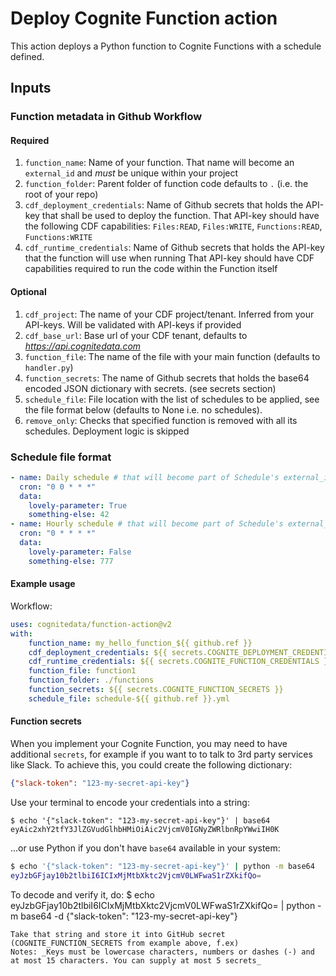 # Deploy Cognite Function action
This action deploys a Python function to Cognite Functions with a schedule defined.

## Inputs
### Function metadata in Github Workflow
#### Required
1. `function_name`: Name of your function. That name will become an `external_id` and *must* be unique within your project
2. `function_folder`: Parent folder of function code defaults to `.` (i.e. the root of your repo)
3. `cdf_deployment_credentials`: Name of Github secrets that holds the API-key that shall be used to deploy the function. 
That API-key should have the following CDF capabilities: `Files:READ`, `Files:WRITE`, `Functions:READ`, `Functions:WRITE`
4. `cdf_runtime_credentials`: Name of Github secrets that holds the API-key that the function will use when running
That API-key should have CDF capabilities required to run the code within the Function itself
 
#### Optional
1. `cdf_project`: The name of your CDF project/tenant. Inferred from your API-keys. Will be validated with API-keys if provided
2. `cdf_base_url`: Base url of your CDF tenant, defaults to _https://api.cognitedata.com_
3. `function_file`: The name of the file with your main function (defaults to `handler.py`)
4. `function_secrets`: The name of Github secrets that holds the base64 encoded JSON dictionary with secrets. (see secrets section)
5. `schedule_file`: File location with the list of schedules to be applied, see the file format below (defaults to None i.e. no schedules).
6. `remove_only`: Checks that specified function is removed with all its schedules. Deployment logic is skipped

### Schedule file format
```yaml
- name: Daily schedule # that will become part of Schedule's external_id. Has to be unique within the file
  cron: "0 0 * * *"
  data:
    lovely-parameter: True
    something-else: 42
- name: Hourly schedule # that will become part of Schedule's external_id. Has to be unique within the file
  cron: "0 * * * *"
  data:
    lovely-parameter: False
    something-else: 777
```

#### Example usage
Workflow:
```yaml
uses: cognitedata/function-action@v2
with:
    function_name: my_hello_function_${{ github.ref }}
    cdf_deployment_credentials: ${{ secrets.COGNITE_DEPLOYMENT_CREDENTIALS }}
    cdf_runtime_credentials: ${{ secrets.COGNITE_FUNCTION_CREDENTIALS }}
    function_file: function1
    function_folder: ./functions
    function_secrets: ${{ secrets.COGNITE_FUNCTION_SECRETS }}
    schedule_file: schedule-${{ github.ref }}.yml
```


#### Function secrets

When you implement your Cognite Function, you may need to have additional `secrets`, for example if you want to to talk to 3rd party services like Slack.
To achieve this, you could create the following dictionary:
```json
{"slack-token": "123-my-secret-api-key"}
``` 
Use your terminal to encode your credentials into a string:
```shell script
$ echo '{"slack-token": "123-my-secret-api-key"}' | base64 
eyAic2xhY2tfY3JlZGVudGlhbHMiOiAic2VjcmV0IGNyZWRlbnRpYWwiIH0K
```
...or use Python if you don't have `base64` available in your system:
```sh
$ echo '{"slack-token": "123-my-secret-api-key"}' | python -m base64
eyJzbGFjay10b2tlbiI6ICIxMjMtbXktc2VjcmV0LWFwaS1rZXkifQo=
```
To decode and verify it, do:
$ echo eyJzbGFjay10b2tlbiI6ICIxMjMtbXktc2VjcmV0LWFwaS1rZXkifQo= | python -m base64 -d
{"slack-token": "123-my-secret-api-key"}
```
Take that string and store it into GitHub secret (COGNITE_FUNCTION_SECRETS from example above, f.ex) 
Notes: _Keys must be lowercase characters, numbers or dashes (-) and at most 15 characters. You can supply at most 5 secrets_
